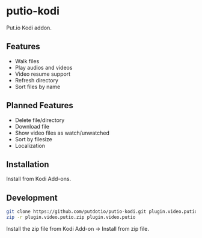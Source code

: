 # putio-kodi

Put.io Kodi addon.

## Features

- Walk files
- Play audios and videos
- Video resume support
- Refresh directory
- Sort files by name

## Planned Features

- Delete file/directory
- Download file
- Show video files as watch/unwatched
- Sort by filesize
- Localization

## Installation

Install from Kodi Add-ons.

## Development

```sh
git clone https://github.com/putdotio/putio-kodi.git plugin.video.putio
zip -r plugin.video.putio.zip plugin.video.putio
```
Install the zip file from Kodi Add-on -> Install from zip file.
